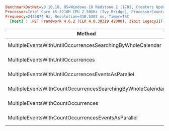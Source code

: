 ``` ini

BenchmarkDotNet=v0.10.10, OS=Windows 10 Redstone 2 [1703, Creators Update] (10.0.15063.726)
Processor=Intel Core i5-3210M CPU 2.50GHz (Ivy Bridge), ProcessorCount=4
Frequency=2435874 Hz, Resolution=410.5303 ns, Timer=TSC
  [Host] : .NET Framework 4.6.2 (CLR 4.0.30319.42000), 32bit LegacyJIT-v4.7.2115.0


```
|                                                     Method |      Mean |     Error |    StdDev |
|----------------------------------------------------------- |----------:|----------:|----------:|
| MultipleEventsWithUntilOccurrencesSearchingByWholeCalendar |  2.225 ms | 0.0438 ms | 0.0732 ms |
|                         MultipleEventsWithUntilOccurrences |  1.625 ms | 0.0324 ms | 0.0360 ms |
|         MultipleEventsWithUntilOccurrencesEventsAsParallel |  1.210 ms | 0.0248 ms | 0.0295 ms |
| MultipleEventsWithCountOccurrencesSearchingByWholeCalendar | 19.753 ms | 0.3860 ms | 0.5283 ms |
|                         MultipleEventsWithCountOccurrences | 14.173 ms | 0.2756 ms | 0.3486 ms |
|         MultipleEventsWithCountOccurrencesEventsAsParallel |  9.230 ms | 0.0966 ms | 0.0806 ms |
